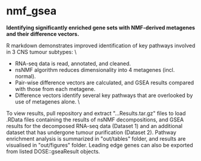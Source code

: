 # nmf_gsea
**Identifying significantly enriched gene sets with NMF-derived metagenes and their difference vectors.**

R markdown demonstrates improved identification of key pathways involved in 3 CNS tumour subtypes: \
 - RNA-seq data is read, annotated, and cleaned.
 - nsNMF algorithm reduces dimensionality into 4 metagenes (incl. normal).
 - Pair-wise difference vectors are calculated, and GSEA results compared with those from each metagene.
 - Difference vectors identify several key pathways that are overlooked by use of metagenes alone. \

To view results, pull repository and extract "...Results.tar.gz" files to load .RData files containing the results of nsNMF decompositions, and GSEA results for the decomposed RNA-seq data (Dataset 1) and an additional dataset that has undergone tumour purification (Dataset 2).
Pathway enrichment analysis is summarized in "out/tables" folder, and results are visualised in "out/figures" folder. 
Leading edge genes can also be exported from listed DOSE::gseaResult objects.

